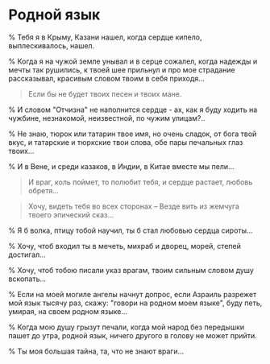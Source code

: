 # Родной язык 

% Тебя я в Крыму, Казани нашел, когда сердце кипело, выплескивалось, нашел.

% Когда я на чужой земле унывал и в серце сожалел, когда надежды и мечты так рушились, к твоей шее прильнул и про мое страдание рассказывал, красивым словом твоим в себя приходя…

> Если бы не будет твоих песен и твоих мане.

% И словом "Отчизна" не наполнится сердце - ах, как я буду ходить на чужбине, незнакомой, неизвестной, по чужим улицам?..

% Не знаю, тюрок или татарин твое имя, но очень сладок, от бога твой вкус, и татарские и тюркские твои слова, обе пары печальных глаз твоих...

% И в Вене, и среди казаков, в Индии, в Китае вместе мы пели...

> И враг, коль поймет, то полюбит тебя, и сердце растает, любовь обретя...

> Хочу, видеть тебя во всех сторонах –
Везде вить из жемчуга твоего эпический сказ…

% Я б волка, птицу тобой научил, ты б стал любовью сердца сироты...

% Хочу, чтоб входил ты в мечеть, михраб и дворец, морей, степей достигал...

% Хочу, чтоб тобою писали указ врагам, твоим сильным словом душу вскопать...

% Если на моей могиле ангелы начнут допрос, если Азраиль разрежет мой язык тысячу раз, скажу: "говори на родном моем языке", буду петь, умирая, на своем родном языке...

% Когда мою душу грызут печали, когда мой народ без передышки пашет до утра, родной язык, ничего другого в голову не может прийти.

% Ты моя большая тайна, та, что не знают враги...
